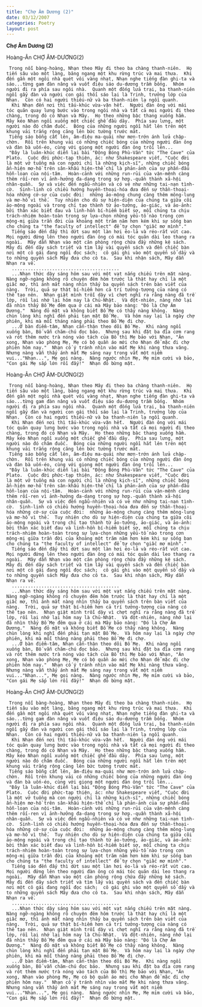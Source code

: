 ```yaml
---
title: "Chợ Âm Dương (2)"
date: 03/12/2007
categories: Poetry
layout: post
---
```


**Chợ Âm Dương (2)**

Hoàng-Ân
CHỢ ÂM-DƯƠNG(2)

     Trong nỗi bàng-hoàng, Nhạn theo Mây đi theo ba chàng thanh-niên.  Họ tiến sâu vào một làng, băng ngang một khu rừng trúc và mai thưa.  Khi đến gần một ngôi nhà quét vôi vàng nhạt, Nhạn nghe tiếng đàn ghi-ta và sáo...từng gam đàn nâng và vuốt điệu sáo du-dương trầm bổng.  Nhóm người đi ra phía sau ngôi nhà.  Quanh một đống lửa trại, ba thanh-niên ngồi gẩy đàn và người con gái thổi sáo lại là Trinh, trưởng lớp của Nhạn.  Còn có hai người thiếu-nữ và ba thanh-niên lạ ngồi quanh. 
      Khi Nhạn đến nơi thì tấu-khúc vừa-vặn hết.  Người đàn ông với mái tóc quăn quay lưng bước vào trong ngôi nhà và tất cả mọi người đi theo chàng, trong đó có Nhạn và Mây.  Họ theo những bậc thang xuống hầm.  Mây kéo Nhạn ngồi xuống một chiếc ghế đầu dãy.  Phía sau lưng, một người nào đó châm đuốc.  Bóng của những người ngồi hắt lên trên một khung vải trắng rộng căng lên bức tường trước măt.
     Tiếng sáo bỗng cất lên, âm-điệu ma-quái như mơn-trớn ánh lửa chập-chờn.  Rồi trên khung vải có những chiếc bóng của những người đàn ông và đàn bà uốn-éo, cùng với giọng một người đàn ông trổi lên...
     "Đây là luân-khúc diễn lại bài "Động Bóng Phù-Vân" tức "The Cave" của Plato.  Cuộc đời phức-tạp thiện, ác: như Shakespeare viết, "Cuộc đời là một vở tuồng mà con người chỉ là những kịch-sĩ", những chiếc bóng ẩn-hiện mơ-hồ trên sân-khấu hiện-thể chỉ là phản-ảnh của sự phấn-đấu hỗn-loạn của nội-tâm.  Hoàn-cảnh với những run-rủi của vận-mệnh càng thêm rối-ren vì ảnh-hưởng đa-dạng trong sự hơp.-quần thành xã-hội nhân-quần.  Sự và việc đến ngẫu-nhiên và có vẻ như những tai-nạn tình-cờ.  Sinh-linh có chiều hướng huyền-thoại-hóa đưa đến sự thần-thoại-hóa những cớ-sự của cuộc đời:  những ảo-mộng chung càng thêm mông-lung và mơ-hồ vì thế.  Tuy nhiên cho dù sự hiện-diện của chúng ta giữa cõi ảo-mộng ngoài và trong chỉ tạo thành từ ảo-tưởng, ảo-giác, và ảo-ảnh: bởi thân xác biết đau và linh-hồn bí-hiểm biết sợ, mỗi chúng ta chịu trách-nhiệm hoàn-toàn trong sự lựa-chọn những yếu-tố nào trong cơn mộng-mị giữa trần đời của khoảng một trăm năm hơn kém khi sự sống ban cho chúng ta "the faculty of intellect" để tự chọn "giấc mơ mình"."
      Tiếng sáo đến đấy thì dứt sau một làn hơi ẻo-lả và réo-rắt vút cao.  Mọi người đứng lên theo người đàn ông có mái tóc quăn dài leo thang ra ngoài.  Mây dẫn Nhạn vào một căn phòng rộng chứa đầy những kệ sách.  Mây đi đến dãy sách triết và tìm lấy vài quyển sách và đến chiếc bàn nơi một cô gái đang ngồi đọc sách;  cô gái ghi vào một quyển sổ dầy và to những quyển sách Mây đưa cho cô ta.  Sau khi nhận sách, Mây dẫn Nhạn ra về.
      ........................................
      ...Nhạn thức dậy sáng hôm sau với một vạt nắng chiếu trên mặt nàng.  Nàng ngỡ-ngàng không rõ chuyện đêm hôm trước là thật hay chỉ là một giấc mơ, thì ánh mắt nàng nhìn thấy ba quyển sách trên bàn viết của nàng.  Trời, quả sự thật bí-hiểm hơn cả trí tưởng-tượng của nàng có thể tạo nên.  Nhạn giật mình trỗi dậy vì chợt nghĩ ra rằng nàng đã trễ lớp, rồi lại nhớ lại hôm nay là Chủ-Nhật.  Và đột-nhiên, nàng nhớ lại đã nhìn thấy Bố Mẹ đêm qua ở cái mà Mây bảo nàng: "Đó là Chợ Âm Dương."  Nàng đỏ mặt và không biết Bố Mẹ có thấy nàng không.  Nàng chùn lòng khi nghĩ đến phải tạn mặt Bố Mẹ.  Và hôm nay lại là ngày chợ phiên, khi mà mỗi tháng nàng phải theo Bố Mẹ đi chợ.
      ...Ở bàn điểm-tâm, Nhạn cẩn-thận theo dõi Bố Mẹ.  Khi nàng ngồi xuống bàn, Bố vẫn chăm-chú đọc báo.  Nhưng sau khi đặt ba đĩa cơm rang và rót thêm nước trà nóng vào tách của Bố thì Mẹ bảo với Nhạn, "Ăn xong, Nhạn vào phòng Mẹ, Mẹ có bộ quần áo mới cho Nhạn để mặc đi chợ phiên hôm nay."  Nhạn cố ý tránh nhìn vào mắt Mẹ khi nàng thưa vâng.  Nhưng nàng vẫn thấy ánh mắt Mẹ sáng nay trong vắt một niềm vui..."Nhạn...", Mẹ gọi nàng.  Nàng ngước nhìn Mẹ, Mẹ mỉm cười và bảo, "Con gái Mẹ sắp lớn rồi đấy!"  Nhạn đỏ bừng mặt.

Hoàng-Ân
CHỢ ÂM-DƯƠNG(2)

     Trong nỗi bàng-hoàng, Nhạn theo Mây đi theo ba chàng thanh-niên.  Họ tiến sâu vào một làng, băng ngang một khu rừng trúc và mai thưa.  Khi đến gần một ngôi nhà quét vôi vàng nhạt, Nhạn nghe tiếng đàn ghi-ta và sáo...từng gam đàn nâng và vuốt điệu sáo du-dương trầm bổng.  Nhóm người đi ra phía sau ngôi nhà.  Quanh một đống lửa trại, ba thanh-niên ngồi gẩy đàn và người con gái thổi sáo lại là Trinh, trưởng lớp của Nhạn.  Còn có hai người thiếu-nữ và ba thanh-niên lạ ngồi quanh. 
      Khi Nhạn đến nơi thì tấu-khúc vừa-vặn hết.  Người đàn ông với mái tóc quăn quay lưng bước vào trong ngôi nhà và tất cả mọi người đi theo chàng, trong đó có Nhạn và Mây.  Họ theo những bậc thang xuống hầm.  Mây kéo Nhạn ngồi xuống một chiếc ghế đầu dãy.  Phía sau lưng, một người nào đó châm đuốc.  Bóng của những người ngồi hắt lên trên một khung vải trắng rộng căng lên bức tường trước măt.
     Tiếng sáo bỗng cất lên, âm-điệu ma-quái như mơn-trớn ánh lửa chập-chờn.  Rồi trên khung vải có những chiếc bóng của những người đàn ông và đàn bà uốn-éo, cùng với giọng một người đàn ông trổi lên...
     "Đây là luân-khúc diễn lại bài "Động Bóng Phù-Vân" tức "The Cave" của Plato.  Cuộc đời phức-tạp thiện, ác: như Shakespeare viết, "Cuộc đời là một vở tuồng mà con người chỉ là những kịch-sĩ", những chiếc bóng ẩn-hiện mơ-hồ trên sân-khấu hiện-thể chỉ là phản-ảnh của sự phấn-đấu hỗn-loạn của nội-tâm.  Hoàn-cảnh với những run-rủi của vận-mệnh càng thêm rối-ren vì ảnh-hưởng đa-dạng trong sự hơp.-quần thành xã-hội nhân-quần.  Sự và việc đến ngẫu-nhiên và có vẻ như những tai-nạn tình-cờ.  Sinh-linh có chiều hướng huyền-thoại-hóa đưa đến sự thần-thoại-hóa những cớ-sự của cuộc đời:  những ảo-mộng chung càng thêm mông-lung và mơ-hồ vì thế.  Tuy nhiên cho dù sự hiện-diện của chúng ta giữa cõi ảo-mộng ngoài và trong chỉ tạo thành từ ảo-tưởng, ảo-giác, và ảo-ảnh: bởi thân xác biết đau và linh-hồn bí-hiểm biết sợ, mỗi chúng ta chịu trách-nhiệm hoàn-toàn trong sự lựa-chọn những yếu-tố nào trong cơn mộng-mị giữa trần đời của khoảng một trăm năm hơn kém khi sự sống ban cho chúng ta "the faculty of intellect" để tự chọn "giấc mơ mình"."
      Tiếng sáo đến đấy thì dứt sau một làn hơi ẻo-lả và réo-rắt vút cao.  Mọi người đứng lên theo người đàn ông có mái tóc quăn dài leo thang ra ngoài.  Mây dẫn Nhạn vào một căn phòng rộng chứa đầy những kệ sách.  Mây đi đến dãy sách triết và tìm lấy vài quyển sách và đến chiếc bàn nơi một cô gái đang ngồi đọc sách;  cô gái ghi vào một quyển sổ dầy và to những quyển sách Mây đưa cho cô ta.  Sau khi nhận sách, Mây dẫn Nhạn ra về.
      ........................................
      ...Nhạn thức dậy sáng hôm sau với một vạt nắng chiếu trên mặt nàng.  Nàng ngỡ-ngàng không rõ chuyện đêm hôm trước là thật hay chỉ là một giấc mơ, thì ánh mắt nàng nhìn thấy ba quyển sách trên bàn viết của nàng.  Trời, quả sự thật bí-hiểm hơn cả trí tưởng-tượng của nàng có thể tạo nên.  Nhạn giật mình trỗi dậy vì chợt nghĩ ra rằng nàng đã trễ lớp, rồi lại nhớ lại hôm nay là Chủ-Nhật.  Và đột-nhiên, nàng nhớ lại đã nhìn thấy Bố Mẹ đêm qua ở cái mà Mây bảo nàng: "Đó là Chợ Âm Dương."  Nàng đỏ mặt và không biết Bố Mẹ có thấy nàng không.  Nàng chùn lòng khi nghĩ đến phải tạn mặt Bố Mẹ.  Và hôm nay lại là ngày chợ phiên, khi mà mỗi tháng nàng phải theo Bố Mẹ đi chợ.
      ...Ở bàn điểm-tâm, Nhạn cẩn-thận theo dõi Bố Mẹ.  Khi nàng ngồi xuống bàn, Bố vẫn chăm-chú đọc báo.  Nhưng sau khi đặt ba đĩa cơm rang và rót thêm nước trà nóng vào tách của Bố thì Mẹ bảo với Nhạn, "Ăn xong, Nhạn vào phòng Mẹ, Mẹ có bộ quần áo mới cho Nhạn để mặc đi chợ phiên hôm nay."  Nhạn cố ý tránh nhìn vào mắt Mẹ khi nàng thưa vâng.  Nhưng nàng vẫn thấy ánh mắt Mẹ sáng nay trong vắt một niềm vui..."Nhạn...", Mẹ gọi nàng.  Nàng ngước nhìn Mẹ, Mẹ mỉm cười và bảo, "Con gái Mẹ sắp lớn rồi đấy!"  Nhạn đỏ bừng mặt.

Hoàng-Ân
CHỢ ÂM-DƯƠNG(2)

     Trong nỗi bàng-hoàng, Nhạn theo Mây đi theo ba chàng thanh-niên.  Họ tiến sâu vào một làng, băng ngang một khu rừng trúc và mai thưa.  Khi đến gần một ngôi nhà quét vôi vàng nhạt, Nhạn nghe tiếng đàn ghi-ta và sáo...từng gam đàn nâng và vuốt điệu sáo du-dương trầm bổng.  Nhóm người đi ra phía sau ngôi nhà.  Quanh một đống lửa trại, ba thanh-niên ngồi gẩy đàn và người con gái thổi sáo lại là Trinh, trưởng lớp của Nhạn.  Còn có hai người thiếu-nữ và ba thanh-niên lạ ngồi quanh. 
      Khi Nhạn đến nơi thì tấu-khúc vừa-vặn hết.  Người đàn ông với mái tóc quăn quay lưng bước vào trong ngôi nhà và tất cả mọi người đi theo chàng, trong đó có Nhạn và Mây.  Họ theo những bậc thang xuống hầm.  Mây kéo Nhạn ngồi xuống một chiếc ghế đầu dãy.  Phía sau lưng, một người nào đó châm đuốc.  Bóng của những người ngồi hắt lên trên một khung vải trắng rộng căng lên bức tường trước măt.
     Tiếng sáo bỗng cất lên, âm-điệu ma-quái như mơn-trớn ánh lửa chập-chờn.  Rồi trên khung vải có những chiếc bóng của những người đàn ông và đàn bà uốn-éo, cùng với giọng một người đàn ông trổi lên...
     "Đây là luân-khúc diễn lại bài "Động Bóng Phù-Vân" tức "The Cave" của Plato.  Cuộc đời phức-tạp thiện, ác: như Shakespeare viết, "Cuộc đời là một vở tuồng mà con người chỉ là những kịch-sĩ", những chiếc bóng ẩn-hiện mơ-hồ trên sân-khấu hiện-thể chỉ là phản-ảnh của sự phấn-đấu hỗn-loạn của nội-tâm.  Hoàn-cảnh với những run-rủi của vận-mệnh càng thêm rối-ren vì ảnh-hưởng đa-dạng trong sự hơp.-quần thành xã-hội nhân-quần.  Sự và việc đến ngẫu-nhiên và có vẻ như những tai-nạn tình-cờ.  Sinh-linh có chiều hướng huyền-thoại-hóa đưa đến sự thần-thoại-hóa những cớ-sự của cuộc đời:  những ảo-mộng chung càng thêm mông-lung và mơ-hồ vì thế.  Tuy nhiên cho dù sự hiện-diện của chúng ta giữa cõi ảo-mộng ngoài và trong chỉ tạo thành từ ảo-tưởng, ảo-giác, và ảo-ảnh: bởi thân xác biết đau và linh-hồn bí-hiểm biết sợ, mỗi chúng ta chịu trách-nhiệm hoàn-toàn trong sự lựa-chọn những yếu-tố nào trong cơn mộng-mị giữa trần đời của khoảng một trăm năm hơn kém khi sự sống ban cho chúng ta "the faculty of intellect" để tự chọn "giấc mơ mình"."
      Tiếng sáo đến đấy thì dứt sau một làn hơi ẻo-lả và réo-rắt vút cao.  Mọi người đứng lên theo người đàn ông có mái tóc quăn dài leo thang ra ngoài.  Mây dẫn Nhạn vào một căn phòng rộng chứa đầy những kệ sách.  Mây đi đến dãy sách triết và tìm lấy vài quyển sách và đến chiếc bàn nơi một cô gái đang ngồi đọc sách;  cô gái ghi vào một quyển sổ dầy và to những quyển sách Mây đưa cho cô ta.  Sau khi nhận sách, Mây dẫn Nhạn ra về.
      ........................................
      ...Nhạn thức dậy sáng hôm sau với một vạt nắng chiếu trên mặt nàng.  Nàng ngỡ-ngàng không rõ chuyện đêm hôm trước là thật hay chỉ là một giấc mơ, thì ánh mắt nàng nhìn thấy ba quyển sách trên bàn viết của nàng.  Trời, quả sự thật bí-hiểm hơn cả trí tưởng-tượng của nàng có thể tạo nên.  Nhạn giật mình trỗi dậy vì chợt nghĩ ra rằng nàng đã trễ lớp, rồi lại nhớ lại hôm nay là Chủ-Nhật.  Và đột-nhiên, nàng nhớ lại đã nhìn thấy Bố Mẹ đêm qua ở cái mà Mây bảo nàng: "Đó là Chợ Âm Dương."  Nàng đỏ mặt và không biết Bố Mẹ có thấy nàng không.  Nàng chùn lòng khi nghĩ đến phải tạn mặt Bố Mẹ.  Và hôm nay lại là ngày chợ phiên, khi mà mỗi tháng nàng phải theo Bố Mẹ đi chợ.
      ...Ở bàn điểm-tâm, Nhạn cẩn-thận theo dõi Bố Mẹ.  Khi nàng ngồi xuống bàn, Bố vẫn chăm-chú đọc báo.  Nhưng sau khi đặt ba đĩa cơm rang và rót thêm nước trà nóng vào tách của Bố thì Mẹ bảo với Nhạn, "Ăn xong, Nhạn vào phòng Mẹ, Mẹ có bộ quần áo mới cho Nhạn để mặc đi chợ phiên hôm nay."  Nhạn cố ý tránh nhìn vào mắt Mẹ khi nàng thưa vâng.  Nhưng nàng vẫn thấy ánh mắt Mẹ sáng nay trong vắt một niềm vui..."Nhạn...", Mẹ gọi nàng.  Nàng ngước nhìn Mẹ, Mẹ mỉm cười và bảo, "Con gái Mẹ sắp lớn rồi đấy!"  Nhạn đỏ bừng mặt.

